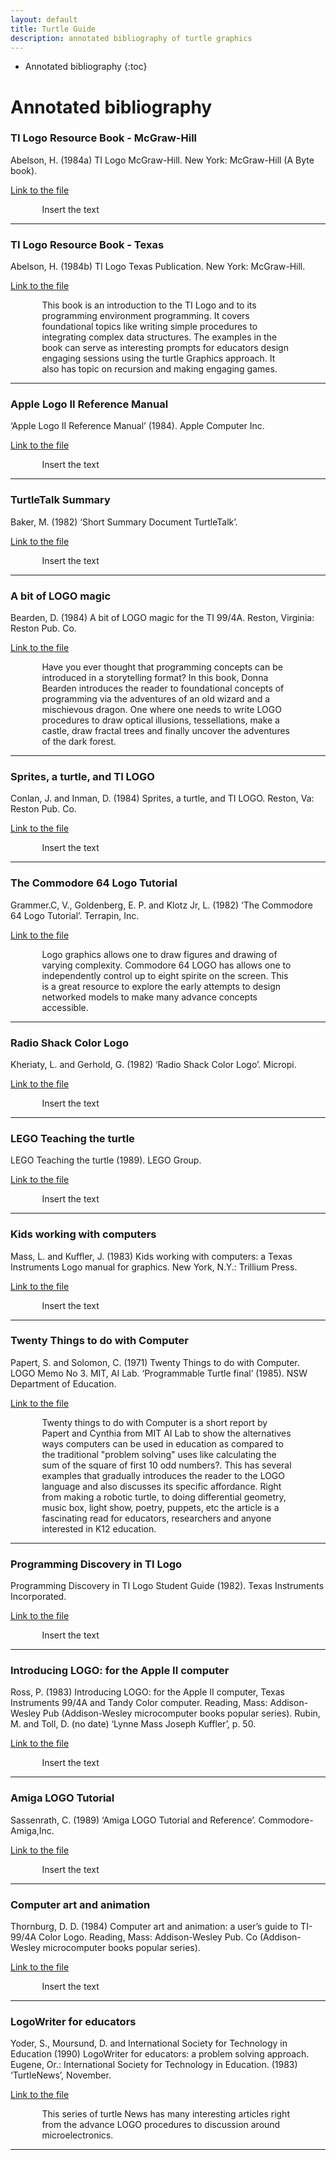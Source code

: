 ```yaml
--- 
layout: default
title: Turtle Guide
description: annotated bibliography of turtle graphics
---
```


* Annotated bibliography
{:toc}
# Annotated bibliography

### TI Logo Resource Book - McGraw-Hill

Abelson, H. (1984a) TI Logo McGraw-Hill. New York: McGraw-Hill (A Byte book).

[Link to the file]()
<p style="margin-left:10%; margin-right:10%;">
Insert the text </p>

---

### TI Logo Resource Book - Texas 

Abelson, H. (1984b) TI Logo Texas Publication. New York: McGraw-Hill.

[Link to the file]()
<p style="margin-left:10%; margin-right:10%;">
This book is an introduction to the TI Logo and to its programming environment programming. It covers foundational topics like writing simple procedures to integrating complex data structures. The examples in the book can serve as interesting prompts for educators design engaging sessions using the turtle Graphics approach. It also has topic on recursion and making engaging games.</p>

---

### Apple Logo II Reference Manual

‘Apple Logo II Reference Manual’ (1984). Apple Computer Inc.

[Link to the file]()
<p style="margin-left:10%; margin-right:10%;">
Insert the text </p>

---

### TurtleTalk Summary

Baker, M. (1982) ‘Short Summary Document TurtleTalk’.

[Link to the file]()
<p style="margin-left:10%; margin-right:10%;">
Insert the text </p>

---

### A bit of LOGO magic

Bearden, D. (1984) A bit of LOGO magic for the TI 99/4A. Reston, Virginia: Reston Pub. Co.

[Link to the file]()
<p style="margin-left:10%; margin-right:10%;">
Have you ever thought that programming concepts can be introduced in a storytelling format? In this book, Donna Bearden introduces the reader to foundational concepts of programming via the adventures of an old wizard and a mischievous dragon. One where one needs to write LOGO procedures to draw optical illusions, tessellations, make a castle, draw fractal trees and finally uncover the adventures of the dark forest.
</p>

---

### Sprites, a turtle, and TI LOGO

Conlan, J. and Inman, D. (1984) Sprites, a turtle, and TI LOGO. Reston, Va: Reston Pub. Co.

[Link to the file]()
<p style="margin-left:10%; margin-right:10%;">
Insert the text </p>

---

### The Commodore 64 Logo Tutorial

Grammer.C, V., Goldenberg, E. P. and Klotz Jr, L. (1982) ‘The Commodore 64 Logo Tutorial’. Terrapin, Inc.

[Link to the file]()
<p style="margin-left:10%; margin-right:10%;">
Logo graphics allows one to draw figures and drawing of varying complexity. Commodore 64 LOGO has allows one to independently control up to eight spirite on the screen. This is a great resource to explore the early attempts to design networked models to make many advance concepts accessible.</p>

---

### Radio Shack Color Logo

Kheriaty, L. and Gerhold, G. (1982) ‘Radio Shack Color Logo’. Micropi.

[Link to the file]()
<p style="margin-left:10%; margin-right:10%;">
Insert the text </p>

---

### LEGO Teaching the turtle

LEGO Teaching the turtle (1989). LEGO Group.

[Link to the file]()
<p style="margin-left:10%; margin-right:10%;">
Insert the text </p>

---

### Kids working with computers

Mass, L. and Kuffler, J. (1983) Kids working with computers: a Texas Instruments Logo manual for graphics. New York, N.Y.: Trillium Press.

[Link to the file]()
<p style="margin-left:10%; margin-right:10%;">
Insert the text </p>

---

### Twenty Things to do with Computer

Papert, S. and Solomon, C. (1971) Twenty Things to do with Computer. LOGO Memo No 3. MIT, AI Lab.
‘Programmable Turtle final’ (1985). NSW Department of Education.

[Link to the file]()
<p style="margin-left:10%; margin-right:10%;">
Twenty things to do with Computer is a short report by Papert and Cynthia from MIT AI Lab to show the alternatives ways computers can be used in education as compared to the traditional "problem solving" uses like calculating the sum of the square of first 10 odd numbers?. This has several examples that gradually introduces the reader to the LOGO language and also discusses its specific affordance. Right from making a robotic turtle, to doing differential geometry, music box, light show, poetry, puppets, etc the article is a fascinating read for educators, researchers and anyone interested in K12 education.
 </p>

---

### Programming Discovery in TI Logo

Programming Discovery in TI Logo Student Guide (1982). Texas Instruments Incorporated.

[Link to the file]()
<p style="margin-left:10%; margin-right:10%;">
Insert the text </p>

---

### Introducing LOGO: for the Apple II computer

Ross, P. (1983) Introducing LOGO: for the Apple II computer, Texas Instruments 99/4A and Tandy Color computer. Reading, Mass: Addison-Wesley Pub (Addison-Wesley microcomputer books popular series).
Rubin, M. and Toll, D. (no date) ‘Lynne Mass Joseph Kuffler’, p. 50.

[Link to the file]()
<p style="margin-left:10%; margin-right:10%;">
Insert the text </p>

---

### Amiga LOGO Tutorial

Sassenrath, C. (1989) ‘Amiga LOGO Tutorial and Reference’. Commodore-Amiga,Inc.

[Link to the file]()
<p style="margin-left:10%; margin-right:10%;">
Insert the text </p>

---

### Computer art and animation

Thornburg, D. D. (1984) Computer art and animation: a user’s guide to TI-99/4A Color Logo. Reading, Mass: Addison-Wesley Pub. Co (Addison-Wesley microcomputer books popular series).

[Link to the file]()
<p style="margin-left:10%; margin-right:10%;">
Insert the text </p>

---

### LogoWriter for educators

Yoder, S., Moursund, D. and International Society for Technology in Education (1990) LogoWriter for educators: a problem solving approach. Eugene, Or.: International Society for Technology in Education.
(1983) ‘TurtleNews’, November.

[Link to the file]()
<p style="margin-left:10%; margin-right:10%;">
This series of turtle News has many interesting articles right from the advance LOGO procedures to discussion around microelectronics.</p>

---



